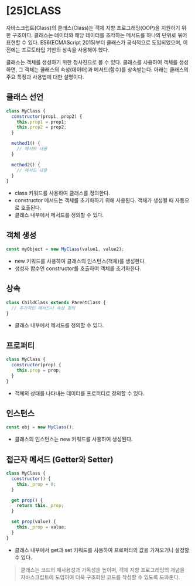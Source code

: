 # [25]CLASS

자바스크립트(Class)의 클래스(Class)는 객체 지향 프로그래밍(OOP)을 지원하기 위한 구조이다. 클래스는 데이터와 해당 데이터를 조작하는 메서드를 하나의 단위로 묶어 표현할 수 있다. ES6(ECMAScript 2015)부터 클래스가 공식적으로 도입되었으며, 이전에는 프로토타입 기반의 상속을 사용해야 했다.

클래스는 객체를 생성하기 위한 청사진으로 볼 수 있다. 클래스를 사용하여 객체를 생성하면, 그 객체는 클래스의 속성(데이터)과 메서드(함수)를 상속받는다. 아래는 클래스의 주요 특징과 사용법에 대한 설명이다.

## 클래스 선언

```javascript
class MyClass {
  constructor(prop1, prop2) {
    this.prop1 = prop1;
    this.prop2 = prop2;
  }

  method1() {
    // 메서드 내용
  }

  method2() {
    // 메서드 내용
  }
}
```

- class 키워드를 사용하여 클래스를 정의한다.
- constructor 메서드는 객체를 초기화하기 위해 사용된다. 객체가 생성될 때 자동으로 호출된다.
- 클래스 내부에서 메서드를 정의할 수 있다.

## 객체 생성

```javascript
const myObject = new MyClass(value1, value2);
```

- new 키워드를 사용하여 클래스의 인스턴스(객체)를 생성한다.
- 생성자 함수인 constructor를 호출하여 객체를 초기화한다.

## 상속

```javascript
class ChildClass extends ParentClass {
  // 추가적인 메서드나 속성 정의
}
```

- 클래스 내부에서 메서드를 정의할 수 있다.

## 프로퍼티

```javascript
class MyClass {
  constructor(prop) {
    this.prop = prop;
  }
}
```

- 객체의 상태를 나타내는 데이터를 프로퍼티로 정의할 수 있다.

## 인스턴스

```javascript
const obj = new MyClass();
```

- 클래스의 인스턴스는 new 키워드를 사용하여 생성된다.

## 접근자 메서드 (Getter와 Setter)

```javascript
class MyClass {
  constructor() {
    this._prop = 0;
  }

  get prop() {
    return this._prop;
  }

  set prop(value) {
    this._prop = value;
  }
}
```

- 클래스 내부에서 get과 set 키워드를 사용하여 프로퍼티의 값을 가져오거나 설정할 수 있다.

> 클래스는 코드의 재사용성과 가독성을 높이며, 객체 지향 프로그래밍의 개념을 자바스크립트에 도입하여 더욱 구조화된 코드를 작성할 수 있도록 도와준다.
